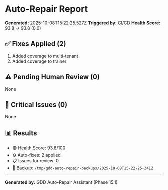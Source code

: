 # Auto-Repair Report

**Generated:** 2025-10-08T15:22:25.527Z
**Triggered by:** CI/CD
**Health Score:** 93.8 → 93.8 (0.0)

## ✅ Fixes Applied (2)

1. Added coverage to multi-tenant
2. Added coverage to trainer

## ⚠️ Pending Human Review (0)

None

## 🔴 Critical Issues (0)

None

## 📊 Results

- 🟢 Health Score: 93.8/100
- ⚙️ Auto-fixes: 2 applied
- 📋 Issues for review: 0
- 💾 Backup: `/tmp/gdd-auto-repair-backups/2025-10-08T15-22-25-341Z`

---

**Generated by:** GDD Auto-Repair Assistant (Phase 15.1)
